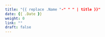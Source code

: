 ```yaml
---
title: "{{ replace .Name "-" " " | title }}"
date: {{ .Date }}
weight: 0
link: ""
draft: false
---
```


